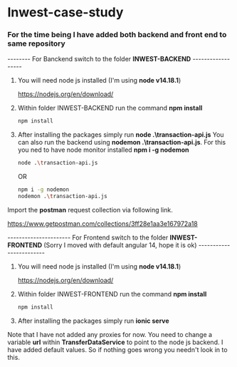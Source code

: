 # Inwest-case-study

### For the time being I have added both backend and front end to same repository

-------- For Banckend switch to the folder **INWEST-BACKEND** ------------------

1. You will need node js installed (I'm using **node v14.18.1**)

     https://nodejs.org/en/download/

 2. Within folder INWEST-BACKEND run the command **npm install**
	```sh
	npm install
	```
 3. After installing the packages simply run **node .\transaction-api.js**
 You can also run the backend using **nodemon .\transaction-api.js**. For this you ned to have node monitor installed **npm i -g nodemon**
	```sh
	node .\transaction-api.js
	```
	OR
	```sh
	npm i -g nodemon
	nodemon .\transaction-api.js
	```
Import the **postman** request collection via following link.

https://www.getpostman.com/collections/3ff28e1aa3e167972a18

 ---------------------- For Frontend switch to the folder **INWEST-FRONTEND** (Sorry I moved with default angular 14, hope it is ok) ------------------------

1. You will need node js installed (I'm using **node v14.18.1**)

     https://nodejs.org/en/download/

 2. Within folder INWEST-FRONTEND run the command **npm install**
	```sh
	npm install
	```
3. After installing the packages simply run **ionic serve**

Note that I have not added any proxies for now. You need to change a variable **url** within **TransferDataService** to point to the node js backend. I have
added default values. So if nothing goes wrong you needn't look in to this.

